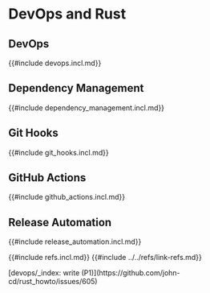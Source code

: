 # DevOps and Rust

## DevOps

{{#include devops.incl.md}}

## Dependency Management

{{#include dependency_management.incl.md}}

## Git Hooks

{{#include git_hooks.incl.md}}

## GitHub Actions

{{#include github_actions.incl.md}}

## Release Automation

{{#include release_automation.incl.md}}

{{#include refs.incl.md}}
{{#include ../../refs/link-refs.md}}

<div class="hidden">
[devops/_index: write (P1)](https://github.com/john-cd/rust_howto/issues/605)

</div>
